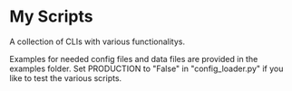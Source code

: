 # My Scripts

A collection of CLIs with various functionalitys.

Examples for needed config files and data files are provided in the examples folder.
Set PRODUCTION to "False" in "config_loader.py" if you like to test the various scripts.